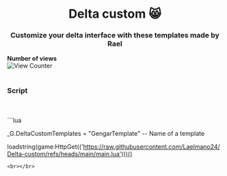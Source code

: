 <h1 align="center">Delta custom 😸</h1>
<h3 align="center">Customize your delta interface with these templates made by Rael </h3>

<strong>Number of views</strong>
<br>
![View Counter](https://hits.dwyl.com/Laelmano24/Delta-custom.svg?style=flat-square)
<br></br>


<h3>Script</h3>
<br></br>
```lua

_G.DeltaCustomTemplates = "GengarTemplate" -- Name of a template

loadstring(game:HttpGet(('https://raw.githubusercontent.com/Laelmano24/Delta-custom/refs/heads/main/main.lua')))()

```
<br></br>
